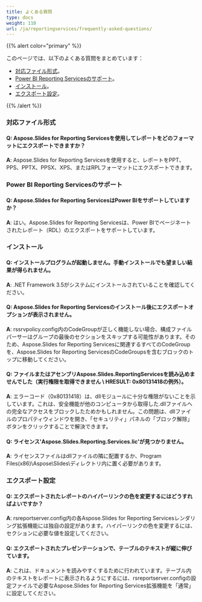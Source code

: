 ```yaml
---
title: よくある質問
type: docs
weight: 110
url: /ja/reportingservices/frequently-asked-questions/
---
```


{{% alert color="primary" %}} 

このページでは、以下のよくある質問をまとめています：

- [対応ファイル形式](#Supported-File-Formats)。
- [Power BI Reporting Servicesのサポート](#Support-for-Power-BI-Reporting-services)。
- [インストール](#Installation)。
- [エクスポート設定](#Export-Configuration)。

{{% /alert %}} 
### **対応ファイル形式**
#### **Q: Aspose.Slides for Reporting Servicesを使用してレポートをどのフォーマットにエクスポートできますか？**
**A**: Aspose.Slides for Reporting Servicesを使用すると、レポートをPPT、PPS、PPTX、PPSX、XPS、またはRPLフォーマットにエクスポートできます。
### **Power BI Reporting Servicesのサポート**
#### **Q: Aspose.Slides for Reporting ServicesはPower BIをサポートしていますか？**
**A**: はい。Aspose.Slides for Reporting Servicesは、Power BIでページネートされたレポート（RDL）のエクスポートをサポートしています。
### **インストール**
#### **Q: インストールプログラムが起動しません。手動インストールでも望ましい結果が得られません。**
**A**: .NET Framework 3.5がシステムにインストールされていることを確認してください。
#### **Q: Aspose.Slides for Reporting Servicesのインストール後にエクスポートオプションが表示されません。**
**A**: rssrvpolicy.config内のCodeGroupが正しく機能しない場合、構成ファイルパーサーはグループの最後のセクションをスキップする可能性があります。そのため、Aspose.Slides for Reporting Servicesに関連するすべてのCodeGroupを、Aspose.Slides for Reporting ServicesのCodeGroupsを含むブロックのトップに移動してください。
#### **Q: ファイルまたはアセンブリAspose.Slides.ReportingServicesを読み込めませんでした（実行権限を取得できません \ HRESULT: 0x80131418の例外）。**
**A**: エラーコード（0x80131418）は、dllモジュールに十分な権限がないことを示しています。これは、安全機能が他のコンピュータから取得した.dllファイルへの完全なアクセスをブロックしたためかもしれません。この問題は、dllファイルのプロパティウィンドウを開き、「セキュリティ」パネルの「ブロック解除」ボタンをクリックすることで解決できます。
#### **Q: ライセンス'Aspose.Slides.Reporting.Services.lic'が見つかりません。**
**A**: ライセンスファイルはdllファイルの隣に配置するか、Program Files(x86)\Aspose\Slides\ディレクトリ内に置く必要があります。
### **エクスポート設定**
#### **Q: エクスポートされたレポートのハイパーリンクの色を変更するにはどうすればよいですか？**
**A**: rsreportserver.config内の各Aspose.Slides for Reporting Servicesレンダリング拡張機能には独自の設定があります。ハイパーリンクの色を変更するには、<HyperlinkColor>セクションに必要な値を設定してください。
#### **Q: エクスポートされたプレゼンテーションで、テーブルのテキストが縦に伸びています。**
**A**: これは、ドキュメントを読みやすくするために行われています。テーブル内のテキストをレポートに表示されるようにするには、rsreportserver.configの設定ファイルで必要なAspose.Slides for Reporting Services拡張機能を「通常」に設定してください。